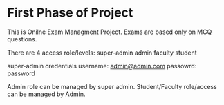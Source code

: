 # First Phase of Project
This is Onilne Exam Managment Project. Exams are based only on MCQ questions.

There are 4 access role/levels:
super-admin
admin
faculty
student


super-admin credentials
username: admin@admin.com 
passowrd: password

Admin role can be managed by super admin. Student/Faculty role/access can be managed by Admin.

